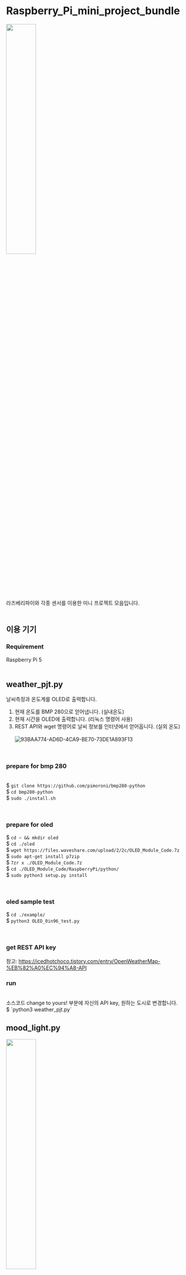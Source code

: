 # Raspberry_Pi_mini_project_bundle
<img src = "https://github.com/woodong11/Raspberry_Pi_mini_project_bundle/assets/91379630/2a806a8d-7c1b-4044-b90e-eb876ab504d9" width="40%" height="40%"><br>
라즈베리파이와 각종 센서를 이용한 미니 프로젝트 모음입니다.<br><br>
## 이용 기기 

<h3>Requirement</h3>
Raspberry Pi 5 <br><br>



## weather_pjt.py
날씨측정과 온도계를 OLED로 출력합니다.
1. 현재 온도를 BMP 280으로 얻어냅니다. (실내온도)
2. 현재 시간을 OLED에 출력합니다. (리눅스 명령어 사용)
3. REST API와 wget 명령어로 날씨 정보를 인터넷에서 얻어옵니다. (실외 온도)
<br><br>
![93BAA774-AD6D-4CA9-BE70-73DE1A893F13](https://github.com/woodong11/Raspberry_Pi_mini_project_bundle/assets/91379630/aa585531-3bf6-443e-9d09-6d3a5568306c)

<br><h3>prepare for bmp 280</h3><br>
$ `git clone https://github.com/pimoroni/bmp280-python` <br>
$ `cd bmp280-python`<br>
$ `sudo ./install.sh`<br>

<br><h3>prepare for oled</h3>
$ `cd ~ && mkdir oled`<br>
$ `cd ./oled`<br>
$ `wget https://files.waveshare.com/upload/2/2c/OLED_Module_Code.7z`<br>
$ `sudo apt-get install p7zip`<br>
$ `7zr x ./OLED_Module_Code.7z`<br>
$ `cd ./OLED_Module_Code/RaspberryPi/python/`<br>
$ `sudo python3 setup.py install`<br>

<br><h3>oled sample test</h3>
$ `cd ./example/`<br>
$ `python3 OLED_0in96_test.py`<br>

<br><h3> get REST API key</h3>
참고: https://icedhotchoco.tistory.com/entry/OpenWeatherMap-%EB%82%A0%EC%94%A8-API<br>

<h3> run </h3><br>
소스코드 change to yours! 부분에 자신의 API key, 원하는 도시로 변경합니다. <br>
$ `python3 weather_pjt.py` <br>




## mood_light.py

<img src = "https://github.com/woodong11/Raspberry_Pi_mini_project_bundle/assets/91379630/ddb89362-350b-41e5-98a0-a90f18e6e3f7" width="40%" height="40%">
<br>
red, green, blue 버튼을 눌러 자기가 원하는 색상을 만들 수 있는 무드등입니다. <br>
1. R, G, B 각 버튼을 누를수록 색상 값이 밝아집니다.
2. 한 컬러에 대해 최대 밝기가 된다면, 다시 가장 어두운 컬러로 변경됩니다.
3. SMD RGB 센서를 이용했습니다.


<br><h3> run </h3>
$ `python3 mood_light.py`


## rfid_access_system.py
<img src = "https://github.com/woodong11/Raspberry_Pi_mini_project_bundle/assets/91379630/2c262fb9-ed33-49ae-9dd3-dc035e01b6da" width="40%" height="40%">

라즈베리파이의 rfid 센서를 이용해 허가된 사용자만 출입을 허용하는 시스템입니다. <br>

1. 시스템 준비 단계: 초록 led 3번 깜빡임 후 "ready" 출력 
2. 허가된 이용자 - 출입 인증 성공:  Welcome 메시지 출력, 출입 카운팅, 파란 led 한 번 깜빡임
3. 허가된 이용자 x - 출입 실패 시: LED2 5번 빠르게 깜빡임

<br><h3> ready for RFID </h3>
$ `cd ~ && mkdir rfid` <br>
$ `cd ./rfid` <br>
$ `git clone https://github.com/pimylifeup/MFRC522-python` <br>
$ `cd ./MFRC522-python/sudo python3 setup.py install` <br>


라즈베리 파이 5는 아래의 과정을 진행해야 합니다.<br><br>
<h3>MFRC522.py 편집 </h3>
`cd ~/rfid/MFRC522-python/mfrc522`
`vi MFRC522.py`

vi로 들어가서, `import RPi.GPIO as GPIO`를 `from gpiozero import DigitalOutputDevice` 로 바꿔준다


## led_toggle.py
특정 LED를 켜고 끌 수 있는 제어 쉘을 제작합니다.
1. H/W 준비물 : LED 3개, 220옴 저항 3개
2. 만약 on 상태라면 off로, off 상태라면 on 으로 변경
<br><br>

<img src = "https://github.com/woodong11/Raspberry_Pi_mini_project_bundle/assets/91379630/db485298-eb41-480f-82b4-4e4b1a7827a1" width="40%" height="40%"><br>
<br><h3> run </h3>
$ `python3 led_toggle.py` <br>
원하는 숫자 (1~3) 중 하나 입력




## 7_segment_timing.py
타이밍에 맞춰 버튼을 누르면 불빛이 나오는 게임을 제작합니다.
1. H/W 준비물 : 7segment, 220옴 저항 3개, LED 2개, 레이저 모듈, 버튼 1개
2. FND는 0 ~ 9 까지 Up Counting -> 9 ~ 0 까지 Down Counting 진행 반복
3. 정확히 FND 숫자 7이 나오는 타이밍에 버튼을 누르면 : 연결된 LED 2개와 레이저 모두, 3초간 깜박거림
<br><br>

<img src = "https://github.com/woodong11/Raspberry_Pi_mini_project_bundle/assets/91379630/bf0fdca5-4da9-4660-b4e3-1f625d89338d" width="40%" height="40%"><br>
<br><h3> run </h3>
$ `python3 led_toggle.py`


## ikon_love_scenario.py
![image](https://github.com/woodong11/Raspberry_Pi_mini_project_bundle/assets/91379630/29ef82c7-9aed-4bc1-aa75-318aed2518f5)


<img src = "https://github.com/woodong11/Raspberry_Pi_mini_project_bundle/assets/91379630/e35f6762-c424-4442-b164-cbf21479874f" width="40%" height="40%">

<br>
사랑을 했다 노래의 첫 소절을 피에조 부저로 노래합니다.
<br><h3> run </h3> <br>
$ `python3 ikon_love_scenario.py`


<br>


## device_driver.py
![도전3](https://github.com/woodong11/Raspberry_Pi_mini_project_bundle/assets/91379630/37137ecf-24ab-43d1-9c52-bf294cd7f131)
[주의] 해당 라즈베리파이5 커널의 버전은 6.6.23-v8-16k+ 입니다. 낮은 버전일 경우 함수의 인자가 달라 에러가 날 수 있습니다.<br>

App 파일을 만들어서 만들어진 device file인 /dev/deviceFile 에 read / write 할 수 있게 합니다. <br>
insmod → hello ssafy 출력<br>
rmmod → goodbye ssafy 출력<br>
open() → I’m beginner! 출력<br>
close() → I’m Master! 출력<br>

<br><h3> run </h3>
한 터미널에서 커널space를 확인합니다. <br>
$ `dmesg -w`<br>
다른 터미널에서 user space로 실행합니다. <br>
$ `make` <br>
$ `sudo insmod devicedriver.ko` <br>
$ `sudo chmod 666 /dev/deviceFile` <br>
$ `./app` <br>
$ `sudo rmmod devicedriver` <br>

## device_driver_ioctl.py
![도전4](https://github.com/woodong11/Raspberry_Pi_mini_project_bundle/assets/91379630/ebcd5222-2967-4e4d-9fd1-1d81f73ddd2a)

[주의] 해당 라즈베리파이5 커널의 버전은 6.6.23-v8-16k+ 입니다. 낮은 버전일 경우 함수의 인자가 달라 에러가 날 수 있습니다.<br>
app.c 에서 cmd / arg 2개의 인자를 유저로부터 입력 받아 커널에서 출력합니다.<br>
ioctl를 사용했습니다. <br>
cmd 입력 범위 : 3~6 (3 : age, 4 : birth month, 5 : birth day, 6 : phone number) <br>
<br>


<br><h3> run </h3>
한 터미널에서 커널space를 확인합니다. <br>
$ `dmesg -w`<br>
다른 터미널에서 user space로 실행합니다. <br>
$ `make` <br>
$ `sudo insmod devicedriver.ko` <br>
$ `sudo chmod 666 /dev/deviceFile` <br>
$ `./app` <br>
원하는 숫자 4개 입력<br>
$ `sudo rmmod devicedriver` <br>
<br>






<br>


